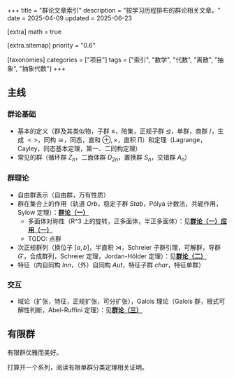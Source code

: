 +++
title = "群论文章索引"
description = "按学习历程排布的群论相关文章。"
date = 2025-04-09
updated = 2025-06-23

[extra]
math = true

[extra.sitemap]
priority = "0.6"

[taxonomies]
categories = ["项目"]
tags = ["索引", "数学", "代数", "离散", "抽象", "抽象代数"]
+++

## 主线
### 群论基础
- 基本的定义（群及其类似物，子群 $\leq$，陪集，正规子群 $\unlhd$，单群，商群 $/$，生成 $<>$，同构 $\cong$，同态，直和 $\oplus, \times$，直积 $\prod$）和定理（Lagrange，Cayley，同态基本定理，第一、二同构定理）
- 常见的群（循环群 $Z_n$，二面体群 $D_{2n}$，置换群 $S_n$，交错群 $A_n$）

### 群理论
- 自由群表示（自由群，万有性质）
- 群在集合上的作用（轨道 $Orb$，稳定子群 $Stab$，Pólya 计数法，共轭作用，Sylow 定理）：[**群论（一）**](/posts/group-theory-p1/)
	- 多面体对称性（R^3 上的旋转，正多面体，半正多面体）：见[**群论（一）应用（一）**](/posts/group-theory-p1-2/)
	- TODO: 点群
- 次正规群列（换位子 $[a, b]$，半直积 $\rtimes$，Schreier 子群引理，可解群，导群 $G'$，合成群列，Schreier 定理，Jordan-Hölder 定理）：见[**群论（二）**](/posts/group-theory-p2/)
- 特征（内自同构 $Inn$，（外）自同构 $Aut$，特征子群 $char$，特征单群）

### 交互
- 域论（扩张，特征，正规扩张，可分扩张），Galois 理论（Galois 群，根式可解性判断，Abel-Ruffini 定理）：见[**群论（三）**](/posts/group-theory-p3/)

## 有限群
有限群优雅而美好。

打算开一个系列，阅读有限单群分类定理相关证明。
